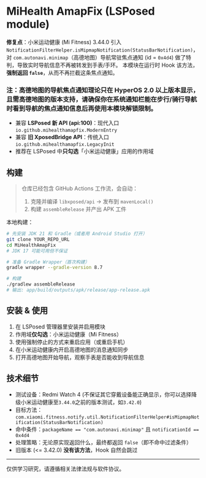 # MiHealth AmapFix (LSPosed module)
**修复点**：小米运动健康 (Mi Fitness) 3.44.0 引入 `NotificationFilterHelper.isMipmapNotification(StatusBarNotification)`，
对 `com.autonavi.minimap`（高德地图）导航常驻焦点通知 (id = `0x4d4`) 做了特判，导致实时导航信息不再被转发到手表/手环。
本模块在运行时 Hook 该方法，**强制返回 `false`**，从而不再拦截这条焦点通知。
### 注：高德地图的导航焦点通知理论只在 HyperOS 2.0 以上版本显示，且需高德地图的版本支持，请确保你在系统通知栏能在步行/骑行导航时看到导航的焦点通知信息后再使用本模块解锁限制。

- 兼容 **LSPosed 新 API (api:100)**：现代入口 `io.github.mihealthamapfix.ModernEntry`
- 兼容 **旧 XposedBridge API**：传统入口 `io.github.mihealthamapfix.LegacyInit`
- 推荐在 LSPosed 中**只勾选**「小米运动健康」应用的作用域

## 构建

> 仓库已经包含 GitHub Actions 工作流，会自动：
> 1. 克隆并编译 `libxposed/api` → 发布到 `mavenLocal()`
> 2. 构建 `assembleRelease` 并产出 APK 工件

本地构建：

```bash
# 先安装 JDK 21 和 Gradle（或者用 Android Studio 打开）
git clone YOUR_REPO_URL
cd MiHealthAmapFix
# JDK 17 可能可用但不保证

# 准备 Gradle Wrapper（首次构建）
gradle wrapper --gradle-version 8.7

# 构建
./gradlew assembleRelease
# 输出: app/build/outputs/apk/release/app-release.apk
```

## 安装 & 使用

1. 在 LSPosed 管理器里安装并启用模块
2. 作用域**仅勾选**：小米运动健康（Mi Fitness）
3. 使用强制停止的方式来重启应用（或重启手机）
4. 在小米运动健康内开启高德地图的消息通知同步
5. 打开高德地图开始导航，观察手表是否能收到导航信息

## 技术细节

- 测试设备：Redmi Watch 4 (不保证其它穿戴设备能正确显示，你可以选择降级小米运动健康至`3.44.0`之前的版本测试，如`3.42.0`)
- 目标方法：`com.xiaomi.fitness.notify.util.NotificationFilterHelper#isMipmapNotification(StatusBarNotification)`
- 命中条件：`packageName == "com.autonavi.minimap"` 且 `notificationId == 0x4d4`
- 处理策略：无论原实现返回什么，最终都返回 `false`（即不命中过滤条件）
- 旧版本 (<= 3.42.0) **没有该方法**，Hook 自然会跳过

---

仅供学习研究，请遵循相关法律法规与软件协议。

